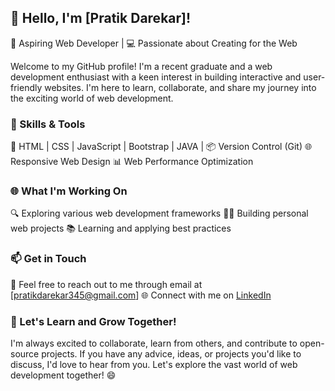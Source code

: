 ## 👋 Hello, I'm [Pratik Darekar]!

🌱 Aspiring Web Developer | 💻 Passionate about Creating for the Web

Welcome to my GitHub profile! I'm a recent graduate and a web development enthusiast with a keen interest in building interactive and user-friendly websites.
I'm here to learn, collaborate, and share my journey into the exciting world of web development.

### 🔧 Skills & Tools

🚀 HTML | CSS | JavaScript | Bootstrap | JAVA | 
📦 Version Control (Git)
🌐 Responsive Web Design
📊 Web Performance Optimization


### 🌐 What I'm Working On

🔍 Exploring various web development frameworks
👩‍💻 Building personal web projects
📚 Learning and applying best practices


### 📫 Get in Touch

📧 Feel free to reach out to me through email at [pratikdarekar345@gmail.com]
🌐 Connect with me on [LinkedIn](https://www.linkedin.com/in/pratik-darekar-92748a269/)

### 🌟 Let's Learn and Grow Together!

I'm always excited to collaborate, learn from others, and contribute to open-source projects. 
If you have any advice, ideas, or projects you'd like to discuss, I'd love to hear from you. 
Let's explore the vast world of web development together! 😄
